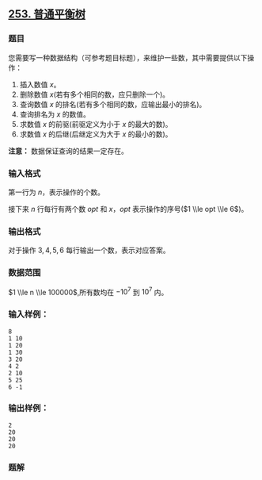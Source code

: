 ## [253\. 普通平衡树](https://www.acwing.com/problem/content/255/)

### 题目

您需要写一种数据结构（可参考题目标题），来维护一些数，其中需要提供以下操作：

1. 插入数值 $x$。
2. 删除数值 $x$(若有多个相同的数，应只删除一个)。
3. 查询数值 $x$ 的排名(若有多个相同的数，应输出最小的排名)。
4. 查询排名为 $x$ 的数值。
5. 求数值 $x$ 的前驱(前驱定义为小于 $x$ 的最大的数)。
6. 求数值 $x$ 的后继(后继定义为大于 $x$ 的最小的数)。

**注意：** 数据保证查询的结果一定存在。

### 输入格式

第一行为 $n$，表示操作的个数。

接下来 $n$ 行每行有两个数 $opt$ 和 $x$，$opt$ 表示操作的序号($1 \\le opt \\le 6$)。

### 输出格式

对于操作 $3,4,5,6$ 每行输出一个数，表示对应答案。

### 数据范围

$1 \\le n \\le 100000$,所有数均在 $-10^7$ 到 $10^7$ 内。

### 输入样例：

```
8
1 10
1 20
1 30
3 20
4 2
2 10
5 25
6 -1
```

### 输出样例：

```
2
20
20
20
```

### 题解

